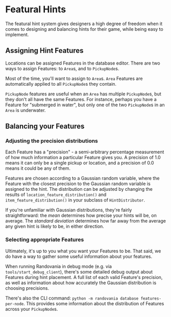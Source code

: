 # Featural Hints
The featural hint system gives designers a high degree of freedom when it comes to designing and balancing hints for their game, while being easy to implement.

## Assigning Hint Features
Locations can be assigned Features in the database editor. There are two ways to assign Features: to `Area`s, and to `PickupNode`s.

Most of the time, you'll want to assign to `Area`s. `Area` Features are automatically applied to all `PickupNode`s they contain.

`PickupNode` features are useful when an `Area` has multiple `PickupNode`s, but they don't all have the same Features. For instance, perhaps you have a Feature for "submerged in water", but only one of the two `PickupNode`s in an `Area` is underwater.

## Balancing your Features
### Adjusting the precision distributions
Each Feature has a "precision" - a semi-arbitrary percentage measurement of how much information a particular Feature gives you. A precision of 1.0 means it can only be a single pickup or location, and a precision of 0.0 means it could be any of them.

Features are chosen according to a Gaussian random variable, where the Feature with the closest precision to the Gaussian random variable is assigned to the hint. The distribution can be adjusted by changing the results of `location_feature_distribution()` and `item_feature_distribution()` in your subclass of `HintDistributor`.

If you're unfamiliar with Gaussian distributions, they're fairly straightforward: the *mean* determines how precise your hints will be, on average. The *standard deviation* determines how far away from the average any given hint is likely to be, in either direction.

### Selecting appropriate Features
Ultimately, it's up to you what you want your Features to be. That said, we do have a way to gather some useful information about your features.

When running Randovania in debug mode (e.g. via `tools/start_debug_client`), there's some detailed debug output about Features during hint placement. A full list of each valid Feature's precision, as well as information about how accurately the Gaussian distribution is choosing precisions.

There's also the CLI command: `python -m randovania database features-per-node`. This provides some information about the distribution of Features across your `PickupNode`s.
